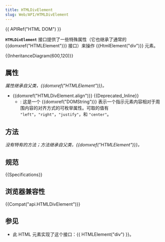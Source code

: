 ```yaml
---
title: HTMLDivElement
slug: Web/API/HTMLDivElement
---
```


{{ APIRef("HTML DOM") }}

**`HTMLDivElement`** 接口提供了一些特殊属性（它也继承了通常的 {{domxref("HTMLElement")}} 接口）来操作 {{HtmlElement("div")}} 元素。

{{InheritanceDiagram(600,120)}}

## 属性

_属性继承自父类，{{domxref("HTMLElement")}}。_

- {{domxref("HTMLDivElement.align")}} {{Deprecated_Inline}}
  - : 这是一个 {{domxref("DOMString")}} 表示一个指示元素内容相对于周围内容的对齐方式的可枚举属性。可取的值有 `"left"`，`"right"`，`"justify"`，和 `"center"`。

## 方法

_没有特有的方法；方法继承自父类，{{domxref("HTMLElement")}}。_

## 规范

{{Specifications}}

## 浏览器兼容性

{{Compat("api.HTMLDivElement")}}

## 参见

- 此 HTML 元素实现了这个接口：{{ HTMLElement("div") }}。
